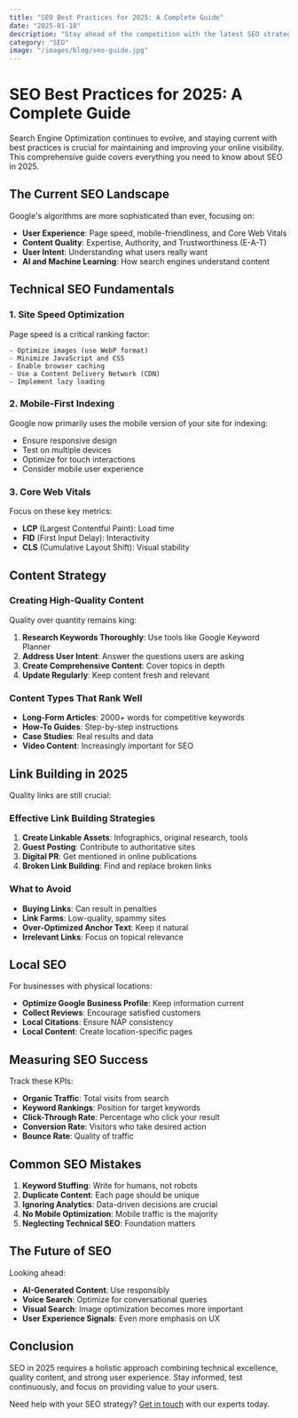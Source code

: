 ```yaml
---
title: "SEO Best Practices for 2025: A Complete Guide"
date: "2025-01-18"
description: "Stay ahead of the competition with the latest SEO strategies and techniques that actually work in 2025"
category: "SEO"
image: "/images/blog/seo-guide.jpg"
---
```


# SEO Best Practices for 2025: A Complete Guide

Search Engine Optimization continues to evolve, and staying current with best practices is crucial for maintaining and improving your online visibility. This comprehensive guide covers everything you need to know about SEO in 2025.

## The Current SEO Landscape

Google's algorithms are more sophisticated than ever, focusing on:

- **User Experience**: Page speed, mobile-friendliness, and Core Web Vitals
- **Content Quality**: Expertise, Authority, and Trustworthiness (E-A-T)
- **User Intent**: Understanding what users really want
- **AI and Machine Learning**: How search engines understand content

## Technical SEO Fundamentals

### 1. Site Speed Optimization

Page speed is a critical ranking factor:

```
- Optimize images (use WebP format)
- Minimize JavaScript and CSS
- Enable browser caching
- Use a Content Delivery Network (CDN)
- Implement lazy loading
```

### 2. Mobile-First Indexing

Google now primarily uses the mobile version of your site for indexing:

- Ensure responsive design
- Test on multiple devices
- Optimize for touch interactions
- Consider mobile user experience

### 3. Core Web Vitals

Focus on these key metrics:

- **LCP** (Largest Contentful Paint): Load time
- **FID** (First Input Delay): Interactivity
- **CLS** (Cumulative Layout Shift): Visual stability

## Content Strategy

### Creating High-Quality Content

Quality over quantity remains king:

1. **Research Keywords Thoroughly**: Use tools like Google Keyword Planner
2. **Address User Intent**: Answer the questions users are asking
3. **Create Comprehensive Content**: Cover topics in depth
4. **Update Regularly**: Keep content fresh and relevant

### Content Types That Rank Well

- **Long-Form Articles**: 2000+ words for competitive keywords
- **How-To Guides**: Step-by-step instructions
- **Case Studies**: Real results and data
- **Video Content**: Increasingly important for SEO

## Link Building in 2025

Quality links are still crucial:

### Effective Link Building Strategies

1. **Create Linkable Assets**: Infographics, original research, tools
2. **Guest Posting**: Contribute to authoritative sites
3. **Digital PR**: Get mentioned in online publications
4. **Broken Link Building**: Find and replace broken links

### What to Avoid

- **Buying Links**: Can result in penalties
- **Link Farms**: Low-quality, spammy sites
- **Over-Optimized Anchor Text**: Keep it natural
- **Irrelevant Links**: Focus on topical relevance

## Local SEO

For businesses with physical locations:

- **Optimize Google Business Profile**: Keep information current
- **Collect Reviews**: Encourage satisfied customers
- **Local Citations**: Ensure NAP consistency
- **Local Content**: Create location-specific pages

## Measuring SEO Success

Track these KPIs:

- **Organic Traffic**: Total visits from search
- **Keyword Rankings**: Position for target keywords
- **Click-Through Rate**: Percentage who click your result
- **Conversion Rate**: Visitors who take desired action
- **Bounce Rate**: Quality of traffic

## Common SEO Mistakes

1. **Keyword Stuffing**: Write for humans, not robots
2. **Duplicate Content**: Each page should be unique
3. **Ignoring Analytics**: Data-driven decisions are crucial
4. **No Mobile Optimization**: Mobile traffic is the majority
5. **Neglecting Technical SEO**: Foundation matters

## The Future of SEO

Looking ahead:

- **AI-Generated Content**: Use responsibly
- **Voice Search**: Optimize for conversational queries
- **Visual Search**: Image optimization becomes more important
- **User Experience Signals**: Even more emphasis on UX

## Conclusion

SEO in 2025 requires a holistic approach combining technical excellence, quality content, and strong user experience. Stay informed, test continuously, and focus on providing value to your users.

Need help with your SEO strategy? [Get in touch](/contact) with our experts today.

